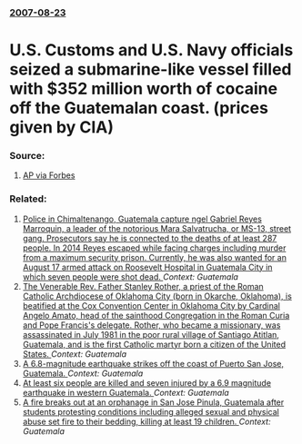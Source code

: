 ### [2007-08-23](/news/2007/08/23/index.md)

#  U.S. Customs and U.S. Navy officials seized a submarine-like vessel filled with $352 million worth of cocaine off the Guatemalan coast. (prices given by CIA) 




### Source:

1. [AP via Forbes](http://www.forbes.com/feeds/ap/2007/08/23/ap4047961.html)

### Related:

1. [Police in Chimaltenango, Guatemala capture ngel Gabriel Reyes Marroquin, a leader of the notorious Mara Salvatrucha, or MS-13, street gang. Prosecutors say he is connected to the deaths of at least 287 people. In 2014 Reyes escaped while facing charges including murder from a maximum security prison. Currently, he was also wanted for an August 17 armed attack on Roosevelt Hospital in Guatemala City in which seven people were shot dead. ](/news/2017/10/13/police-in-chimaltenango-guatemala-capture-angel-gabriel-reyes-marroquin-a-leader-of-the-notorious-mara-salvatrucha-or-ms-13-street-gang.md) _Context: Guatemala_
2. [The Venerable Rev. Father Stanley Rother, a priest of the Roman Catholic Archdiocese of Oklahoma City (born in Okarche, Oklahoma), is beatified at the Cox Convention Center in Oklahoma City by Cardinal Angelo Amato, head of the sainthood Congregation in the Roman Curia and Pope Francis's delegate. Rother, who became a missionary, was assassinated in July 1981 in the poor rural village of Santiago Atitlan, Guatemala, and is the first Catholic martyr born a citizen of the United States. ](/news/2017/09/23/the-venerable-rev-father-stanley-rother-a-priest-of-the-roman-catholic-archdiocese-of-oklahoma-city-born-in-okarche-oklahoma-is-beatif.md) _Context: Guatemala_
3. [A 6.8-magnitude earthquake strikes off the coast of Puerto San Jose, Guatemala. ](/news/2017/06/22/a-6-8-magnitude-earthquake-strikes-off-the-coast-of-puerto-san-josa-c-guatemala.md) _Context: Guatemala_
4. [At least six people are killed and seven injured by a 6.9 magnitude earthquake in western Guatemala. ](/news/2017/06/14/at-least-six-people-are-killed-and-seven-injured-by-a-6-9-magnitude-earthquake-in-western-guatemala.md) _Context: Guatemala_
5. [A fire breaks out at an orphanage in San Jose Pinula, Guatemala after students protesting conditions including alleged sexual and physical abuse set fire to their bedding, killing at least 19 children. ](/news/2017/03/8/a-fire-breaks-out-at-an-orphanage-in-san-josa-c-pinula-guatemala-after-students-protesting-conditions-including-alleged-sexual-and-physical.md) _Context: Guatemala_
